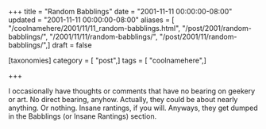 +++
title = "Random Babblings"
date = "2001-11-11 00:00:00-08:00"
updated = "2001-11-11 00:00:00-08:00"
aliases = [ "/coolnamehere/2001/11/11_random-babblings.html", "/post/2001/random-babblings/", "/2001/11/11/random-babblings/", "/post/2001/11/random-babblings/",]
draft = false

[taxonomies]
category = [ "post",]
tags = [ "coolnamehere",]

+++

I occasionally have thoughts or comments that have no bearing on geekery
or art. No direct bearing, anyhow. Actually, they could be about nearly
anything. Or nothing. Insane rantings, if you will. Anyways, they get
dumped in the Babblings (or Insane Rantings) section.